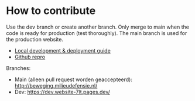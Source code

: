 # How to contribute

Use the dev branch or create another branch. Only merge to main when the code is ready for production (test thoroughly). The main branch is used for the production website.

- [Local development & deployment guide](https://github.com/milieudefensie/website/blob/main/README.md#info-for-developers)
- [Github repro](https://github.com/milieudefensie/website)

Branches:

- Main (alleen pull request worden geaccepteerd): http://beweging.milieudefensie.nl/
- Dev: https://dev.website-7lt.pages.dev/
